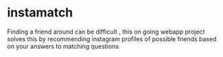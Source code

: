 # instamatch

Finding a friend around can be difficult , this on going webapp project solves this by recommending instagram profiles of possible friends based on your answers to matching questions 
